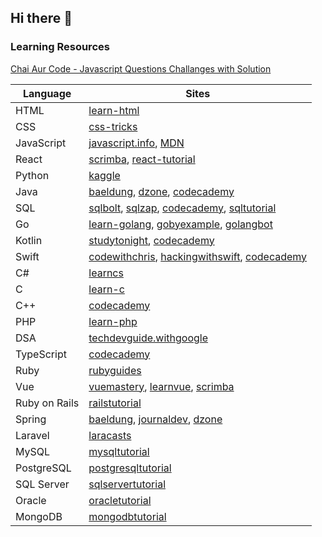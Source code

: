 ## Hi there 👋

<!--
**nileshrawatp1/nileshrawatp1** is a ✨ _special_ ✨ repository because its `README.md` (this file) appears on your GitHub profile.

Here are some ideas to get you started:

- 🔭 I’m currently working on ...
- 🌱 I’m currently learning ...
- 👯 I’m looking to collaborate on ...
- 🤔 I’m looking for help with ...
- 💬 Ask me about ...
- 📫 How to reach me: ...
- 😄 Pronouns: ...
- ⚡ Fun fact: ...
-->

### Learning Resources

[Chai Aur Code - Javascript Questions Challanges with Solution](https://github.com/nileshrawatp1/Chai-Aur-Code_30-Days-Challenge)

| Language        | Sites                                                      |
|-----------------|------------------------------------------------------------|
| HTML            | [learn-html](https://learn-html.org)                       |
| CSS             | [css-tricks](https://css-tricks.com)                       |
| JavaScript      | [javascript.info](https://javascript.info), [MDN](https://developer.mozilla.org/en-US/docs/Web/JavaScript) |
| React           | [scrimba](https://scrimba.com), [react-tutorial](https://react-tutorial.app) |
| Python          | [kaggle](https://kaggle.com)                               |
| Java            | [baeldung](https://baeldung.com), [dzone](https://dzone.com), [codecademy](https://codecademy.com) |
| SQL             | [sqlbolt](https://sqlbolt.com), [sqlzap](https://sqlzap.com), [codecademy](https://codecademy.com), [sqltutorial](https://sqltutorial.org) |
| Go              | [learn-golang](https://learn-golang.org), [gobyexample](https://gobyexample.com), [golangbot](https://golangbot.com) |
| Kotlin          | [studytonight](https://studytonight.com), [codecademy](https://codecademy.com) |
| Swift           | [codewithchris](https://codewithchris.com), [hackingwithswift](https://hackingwithswift.com), [codecademy](https://codecademy.com) |
| C#              | [learncs](https://learncs.org)                             |
| C               | [learn-c](https://learn-c.org)                             |
| C++             | [codecademy](https://codecademy.com)                       |
| PHP             | [learn-php](https://learn-php.org)                         |
| DSA             | [techdevguide.withgoogle](https://techdevguide.withgoogle.com) |
| TypeScript      | [codecademy](https://codecademy.com)                       |
| Ruby            | [rubyguides](https://rubyguides.com)                       |
| Vue             | [vuemastery](https://vuemastery.com), [learnvue](https://learnvue.co), [scrimba](https://scrimba.com) |
| Ruby on Rails   | [railstutorial](https://railstutorial.org)                 |
| Spring          | [baeldung](https://baeldung.com), [journaldev](https://journaldev.com), [dzone](https://dzone.com) |
| Laravel         | [laracasts](https://laracasts.com)                         |
| MySQL           | [mysqltutorial](https://mysqltutorial.org)                 |
| PostgreSQL      | [postgresqltutorial](https://postgresqltutorial.com)       |
| SQL Server      | [sqlservertutorial](https://sqlservertutorial.net)         |
| Oracle          | [oracletutorial](https://oracletutorial.com)               |
| MongoDB         | [mongodbtutorial](https://mongodbtutorial.com)             |
